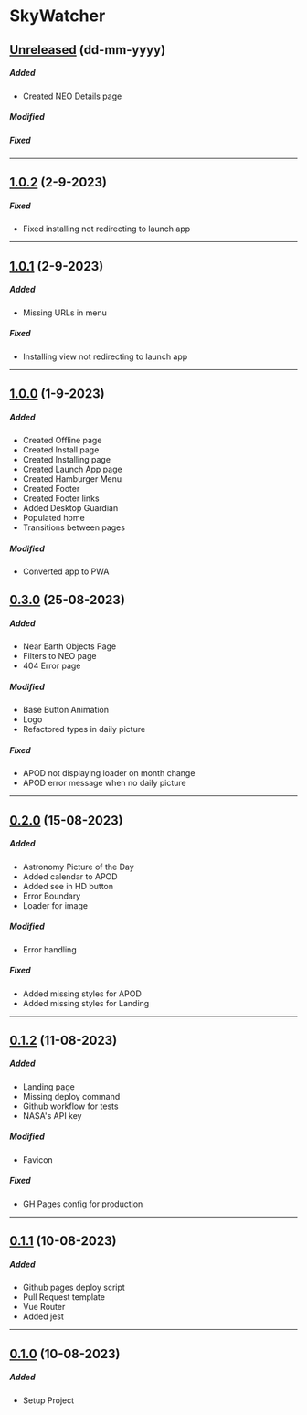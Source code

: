# SkyWatcher

## [Unreleased](https://github.com/nashaguayo/skywatcher/compare/1.0.2...develop) (dd-mm-yyyy)

##### Added

- Created NEO Details page

##### Modified

##### Fixed

---

## [1.0.2](https://github.com/nashaguayo/skywatcher/compare/1.0.1...1.0.2) (2-9-2023)

##### Fixed

- Fixed installing not redirecting to launch app

---

## [1.0.1](https://github.com/nashaguayo/skywatcher/compare/1.0.0...1.0.1) (2-9-2023)

##### Added

- Missing URLs in menu

##### Fixed

- Installing view not redirecting to launch app

---

## [1.0.0](https://github.com/nashaguayo/skywatcher/compare/0.3.0...1.0.0) (1-9-2023)

##### Added

- Created Offline page
- Created Install page
- Created Installing page
- Created Launch App page
- Created Hamburger Menu
- Created Footer
- Created Footer links
- Added Desktop Guardian
- Populated home
- Transitions between pages

##### Modified

- Converted app to PWA

## [0.3.0](https://github.com/nashaguayo/skywatcher/compare/0.2.0...0.3.0) (25-08-2023)

##### Added

- Near Earth Objects Page
- Filters to NEO page
- 404 Error page

##### Modified

- Base Button Animation
- Logo
- Refactored types in daily picture

##### Fixed

- APOD not displaying loader on month change
- APOD error message when no daily picture

---

## [0.2.0](https://github.com/nashaguayo/skywatcher/compare/0.1.2...0.2.0) (15-08-2023)

##### Added

- Astronomy Picture of the Day
- Added calendar to APOD
- Added see in HD button
- Error Boundary
- Loader for image

##### Modified

- Error handling

##### Fixed

- Added missing styles for APOD
- Added missing styles for Landing

---

## [0.1.2](https://github.com/nashaguayo/skywatcher/compare/0.1.1...0.1.2) (11-08-2023)

##### Added

- Landing page
- Missing deploy command
- Github workflow for tests
- NASA's API key

##### Modified

- Favicon

##### Fixed

- GH Pages config for production

---

## [0.1.1](https://github.com/nashaguayo/skywatcher/compare/0.1.0...0.1.1) (10-08-2023)

##### Added

- Github pages deploy script
- Pull Request template
- Vue Router
- Added jest

---

## [0.1.0](https://github.com/nashaguayo/skywatcher/releases/tag/0.1.0) (10-08-2023)

##### Added

- Setup Project
